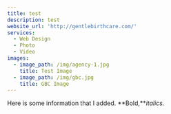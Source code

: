 ```yaml
---
title: test
description: test
website_url: 'http://gentlebirthcare.com/'
services:
  - Web Design
  - Photo
  - Video
images:
  - image_path: /img/agency-1.jpg
    title: Test Image
  - image_path: /img/gbc.jpg
    title: GBC Image
---
```



Here is some information that I added. **Bold,***italics.&nbsp;*